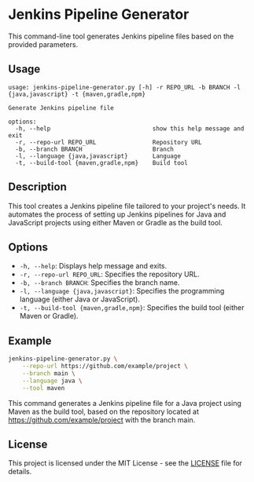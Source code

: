 # Jenkins Pipeline Generator
This command-line tool generates Jenkins pipeline files based on the provided parameters.

## Usage
```
usage: jenkins-pipeline-generator.py [-h] -r REPO_URL -b BRANCH -l {java,javascript} -t {maven,gradle,npm}

Generate Jenkins pipeline file

options:
  -h, --help                             show this help message and exit
  -r, --repo-url REPO_URL                Repository URL
  -b, --branch BRANCH                    Branch
  -l, --language {java,javascript}       Language
  -t, --build-tool {maven,gradle,npm}    Build tool
```
## Description
This tool creates a Jenkins pipeline file tailored to your project's needs. It automates the process of setting up Jenkins pipelines for Java and JavaScript projects using either Maven or Gradle as the build tool.

## Options
- `-h, --help`: Displays help message and exits.
- `-r, --repo-url REPO_URL`: Specifies the repository URL.
- `-b, --branch BRANCH`: Specifies the branch name.
- `-l, --language {java,javascript}`: Specifies the programming language (either Java or JavaScript).
- `-t, --build-tool {maven,gradle,npm}`: Specifies the build tool (either Maven or Gradle).

## Example
```bash
jenkins-pipeline-generator.py \
    --repo-url https://github.com/example/project \
    --branch main \
    --language java \
    --tool maven
```
This command generates a Jenkins pipeline file for a Java project using Maven as the build tool, based on the repository located at https://github.com/example/project with the branch main.

## License
This project is licensed under the MIT License - see the [LICENSE](./LICENSE) file for details.